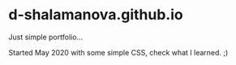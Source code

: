 # d-shalamanova.github.io

Just simple portfolio...

Started May 2020 with some simple CSS, check what I learned. ;) 


